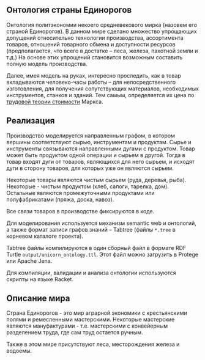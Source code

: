 ## Онтология страны Единорогов

Онтология политэкономии некоего средневекового мирка (назовем его страной Единорогов). В данном мире сделано множество упрощающих допущений относительно технологии производства, ассортимента товаров, отношений товарного обмена и доступности ресурсов (предполагается, что всего в достатке – леса, железа, пахотной земли и т.д.) На основе этих упрощений становится возможным составить полную модель производства.

Далее, имея модель на руках, интересно проследить, как в товар вкладываются человеко-часы работы – для непосредственного изготовления, для получения сопутствующих материалов, необходимых инструментов, станков и зданий. Тем самым, определяется их цена по [трудовой теории стоимости](https://ru.wikipedia.org/wiki/Трудовая_теория_стоимости) Маркса.

## Реализация

Производство моделируется направленным графом, в котором вершины соответствуют сырью, инструментам и продуктам. Сырье и инструменты связываются направленными дугами с продуктом. Товар может быть продуктом одной операции и сырьем в другой. Тогда в товар входят дуги от товаров, являющихся для него сырьем, и исходят дуги в сторону товаров, для которых уже он являются сырьем.

Некоторые товары являются чистым сырьем (руда, деревья, рыба). Некоторые - чистым продуктом (хлеб, сапоги, тарелка, дом). Остальные являются промежуточными продуктами или полуфабрикатами (пряжа, доска, навоз).

Все связи товаров в производстве фиксируются в коде.

Для моделирования используется механизм semantic web и онтологий, а также формат записи графов знаний – Tabtree (файлы `*.tree` в корневом каталоге проекта).

Tabtree файлы компилируются в один сборный файл в формате RDF Turtle `output/unicorn_ontology.ttl`. Этот файл можно загрузить в Protege или Apache Jena.

Для компиляции, валидации и анализа онтологии используются скрипты на языке Racket.

## Описание мира

Страна Единорогов - это мир аграрной экономики с крестьянскими полями и ремесленными мастерскими. Некоторые мастерские являются мануфактурами - т.е. мастерскими с конвейерным разделением труда, где сам труд остается ручным.

Также в этом мире присутствуют леса, месторождения железа и водоемы.
